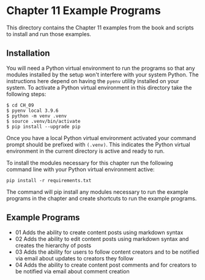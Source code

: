 # Chapter 11 Example Programs

This directory contains the Chapter 11 examples from the book and scripts to install and run those examples.

## Installation

You will need a Python virtual environment to run the programs so that any modules installed by the setup won't interfere with your system Python. The instructions here depend on having the `pyenv` utility installed on your system. To activate a Python virtual environment in this directory take the following steps:

```console
$ cd CH_09
$ pyenv local 3.9.6
$ python -m venv .venv
$ source .venv/bin/activate
$ pip install --upgrade pip
```

Once you have a local Python virtual environment activated your command prompt should be prefixed with `(.venv)`. This indicates the Python virtual environment in the current directory is active and ready to run.

To install the modules necessary for this chapter run the following command line with your Python virtual environment active:

```console
pip install -r requirements.txt
```

The command will pip install any modules necessary to run the example programs in the chapter and create shortcuts to run the example programs.

## Example Programs

- 01 Adds the ability to create content posts using markdown syntax
- 02 Adds the ability to edit content posts using markdown syntax and creates the hierarchy of posts
- 03 Adds the ability for users to follow content creators and to be notified via email about updates to creators they follow
- 04 Adds the ability to create content post comments and for creators to be notified via email about comment creation
